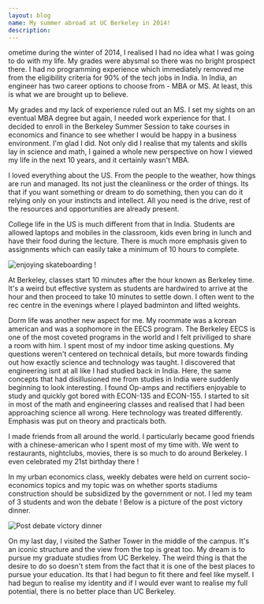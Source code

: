 ```yaml
---
layout: blog
name: My summer abroad at UC Berkeley in 2014!
description: 
---
```


ometime during the winter of 2014, I realised I had no idea what I was going to do with my life. My grades were abysmal so there was no bright prospect there. I had no programming experience which immediately removed me from the eligibility criteria for 90% of the tech jobs in India. In India, an engineer has two career options to choose from - MBA or MS. At least, this is what we are brought up to believe.  

My grades and my lack of experience ruled out an MS. I set my sights on an eventual MBA degree but again, I needed work experience for that. I decided to enroll in the Berkeley Summer Session to take courses in economics and finance to see whether I would be happy in a business environment. I'm glad I did. Not only did I realise that my talents and skills lay in science and math, I gained a whole new perspective on how I viewed my life in the next 10 years, and it certainly wasn't MBA.  

I loved everything about the US. From the people to the weather, how things are run and managed. Its not just the cleanliness or the order of things. Its that if you want something or dream to do something, then you can do it relying only on your instincts and intellect. All you need is the drive, rest of the resources and opportunities are already present.  

College life in the US is much different from that in India. Students are allowed laptops and mobiles in the classroom, kids even bring in lunch and have their food during the lecture. There is much more emphasis given to assignments which can easily take a minimum of 10 hours to complete.  

![enjoying skateboarding !](https://scontent.fdel1-2.fna.fbcdn.net/hphotos-frc3/v/t1.0-9/10615590_526424644168312_3241645309851318169_n.jpg?oh=55d6f5eb34236467cc8b3516b67b2b3a&oe=5716798A)

At Berkeley, classes start 10 minutes after the hour known as Berkeley time. It's a weird but effective system as students are hardwired to arrive at the hour and then proceed to take 10 minutes to settle down. I often went to the rec centre in the evenings where I played badminton and lifted weights.  

Dorm life was another new aspect for me. My roommate was a korean american and was a sophomore in the EECS program. The Berkeley EECS is one of the most coveted programs in the world and I felt priviliged to share a room with him. I spent most of my indoor time asking questions. My questions weren't centered on technical details, but more towards finding out how exactly  science and technology was taught. I discovered that engineering isnt at all like I had studied back in India. Here, the same concepts that had disillusioned me from studies in India were suddenly beginning to look interesting. I found Op-amps and rectifiers enjoyable to study and quickly got bored with ECON-135 and ECON-155. I started to sit in most of the math and engineering classes and realised that I had been approaching science all wrong. Here technology was treated differently. Emphasis was put on theory and practicals both.  

I made friends from all around the world. I particularly became good friends with a chinese-american who I spent most of my time with. We went to restaurants, nightclubs, movies, there is so much to do around Berkeley. I even celebrated my 21st birthday there !  

In my urban economics class, weekly debates were held on current socio-economics topics and my topic was on whether sports stadiums construction should be subsidized by the government or not. I led my team of 3 students and won the debate ! Below is a picture of the post victory dinner.

![Post debate victory dinner](https://scontent.fdel1-2.fna.fbcdn.net/hphotos-xap1/v/t1.0-9/10310102_10101831386498575_3256228016728480161_n.jpg?oh=8182d91d62c459a2d1b7a79c92f6c6c5&oe=57148321)

On my last day, I visited the Sather Tower in the middle of the campus. It's an iconic structure and the view from the top is great too. My dream is to pursue my graduate studies from UC Berkeley. The weird thing is that the desire to do so doesn't stem from the fact that it is one of the best places to pursue your education. Its that I had begun to fit there and feel like myself. I had begun to realise my identity and if I would ever want to realise my full potential, there is no better place than UC Berkeley.


